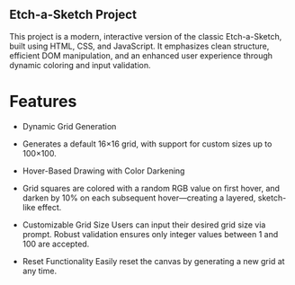 ## Etch-a-Sketch Project

This project is a modern, interactive version of the classic Etch-a-Sketch, built using HTML, CSS, and JavaScript. It emphasizes clean structure, efficient DOM manipulation, and an enhanced user experience through dynamic coloring and input validation.

# Features
 - Dynamic Grid Generation
 - Generates a default 16×16 grid, with support for custom sizes up to 100×100.

 - Hover-Based Drawing with Color Darkening
 - Grid squares are colored with a random RGB value on first hover, and darken by 10% on each subsequent      hover—creating a layered, sketch-like effect.

 - Customizable Grid Size
   Users can input their desired grid size via prompt. Robust validation ensures only integer values between 1 and 100 are accepted.

 - Reset Functionality
   Easily reset the canvas by generating a new grid at any time.

